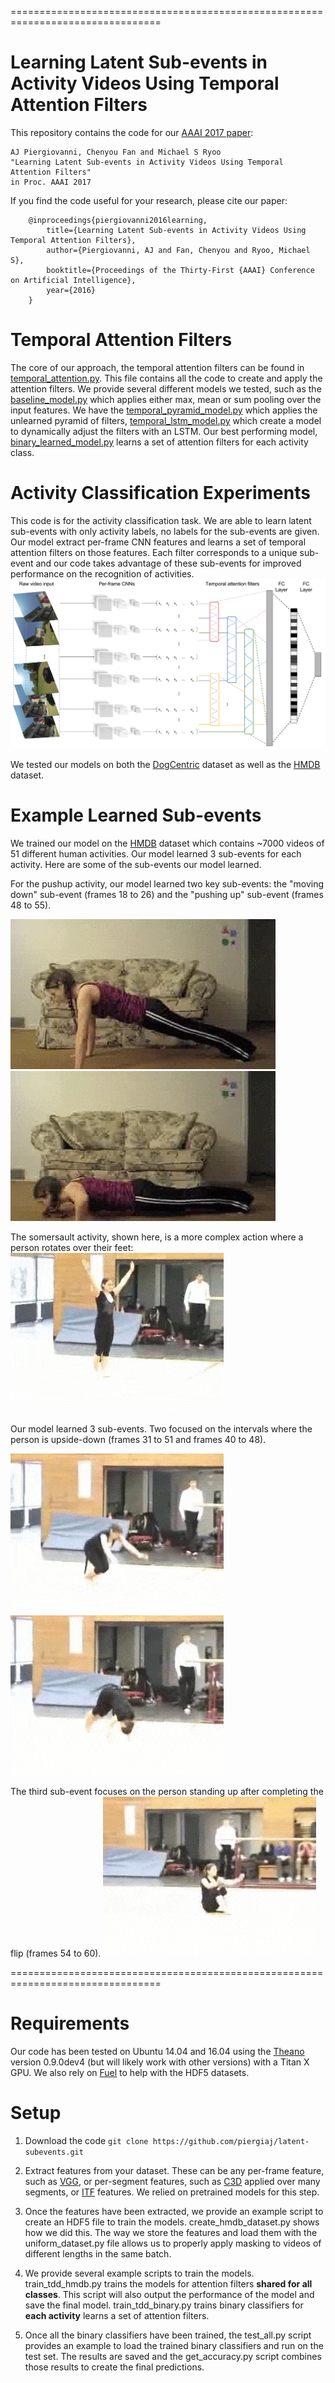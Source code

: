 ================================================================================
# Learning Latent Sub-events in Activity Videos Using Temporal Attention Filters

This repository contains the code for our [AAAI 2017 paper](https://arxiv.org/abs/1605.08140):

    AJ Piergiovanni, Chenyou Fan and Michael S Ryoo
    "Learning Latent Sub-events in Activity Videos Using Temporal Attention Filters"
    in Proc. AAAI 2017

If you find the code useful for your research, please cite our paper:

        @inproceedings{piergiovanni2016learning,
            title={Learning Latent Sub-events in Activity Videos Using Temporal Attention Filters},
            author={Piergiovanni, AJ and Fan, Chenyou and Ryoo, Michael S},
            booktitle={Proceedings of the Thirty-First {AAAI} Conference on Artificial Intelligence},
            year={2016}
        }


# Temporal Attention Filters
The core of our approach, the temporal attention filters can be found in [temporal_attention.py](layers/temporal_attention.py). This file contains all the code to create and apply the attention filters. We provide several different models we tested, such as the [baseline_model.py](baseline_model.py) which applies either max, mean or sum pooling over the input features. We have the [temporal_pyramid_model.py](temporal_pyramid_model.py) which applies the unlearned pyramid of filters, [temporal_lstm_model.py](temporal_lstm_model.py) which create a model to dynamically adjust the filters with an LSTM. Our best performing model, [binary_learned_model.py](binary_learned_model.py) learns a set of attention filters for each activity class.

# Activity Classification Experiments
This code is for the activity classification task. We are able to learn latent sub-events with only activity labels, no labels for the sub-events are given. Our model extract per-frame CNN features and learns a set of temporal attention filters on those features. Each filter corresponds to a unique sub-event and our code takes advantage of these sub-events for improved performance on the recognition of activities.
![model](/examples/model.png)

We tested our models on both the [DogCentric](http://robotics.ait.kyushu-u.ac.jp/~yumi/db/first_dog.html) dataset as well as the [HMDB](http://serre-lab.clps.brown.edu/resource/hmdb-a-large-human-motion-database/) dataset.


# Example Learned Sub-events
We trained our model on the [HMDB](http://serre-lab.clps.brown.edu/resource/hmdb-a-large-human-motion-database/) dataset which contains ~7000 videos of 51 different human activities. Our model learned 3 sub-events for each activity. Here are some of the sub-events our model learned.

For the pushup activity, our model learned two key sub-events: the "moving down" sub-event (frames 18 to 26) and the "pushing up" sub-event (frames 48 to 55).

![going down](/examples/down.gif?raw=true "Going down Sub-event")
![pushing up](/examples/up.gif?raw=true "Pushing up Sub-event")

The somersault activity, shown here, is a more complex action where a person rotates over their feet:
![somersault](/examples/somersault.gif?raw=true "Somersault Activity")

Our model learned 3 sub-events. Two focused on the intervals where the person is upside-down (frames 31 to 51 and frames 40 to 48).

![sub-event 1](/examples/subevent1.gif?raw=true "Sub-event1")
![sub-event 2](/examples/subevent2.gif?raw=true "Sub-event 2")

The third sub-event focuses on the person standing up after completing the flip (frames 54 to 60).
![sub-event 3](/examples/subevent3.gif?raw=true "Sub-event 3")


================================================================================


# Requirements

Our code has been tested on Ubuntu 14.04 and 16.04 using the [Theano](https://github.com/Theano/Theano) version 0.9.0dev4 (but will likely work with other versions) with a Titan X GPU. We also rely on [Fuel](https://github.com/mila-udem/fuel) to help with the HDF5 datasets.


# Setup

1. Download the code ```git clone https://github.com/piergiaj/latent-subevents.git```

2. Extract features from your dataset. These can be any per-frame feature, such as [VGG](https://gist.github.com/baraldilorenzo/07d7802847aaad0a35d3), or per-segment features, such as [C3D](https://gist.github.com/albertomontesg/d8b21a179c1e6cca0480ebdf292c34d2) applied over many segments, or [ITF](https://lear.inrialpes.fr/people/wang/improved_trajectories) features. We relied on pretrained models for this step. 

3. Once the features have been extracted, we provide an example script to create an HDF5 file to train the models. create_hmdb_dataset.py shows how we did this. The way we store the features and load them with the uniform_dataset.py file allows us to properly apply masking to videos of different lengths in the same batch.

4. We provide several example scripts to train the models. train_tdd_hmdb.py trains the models for attention filters **shared for all classes**. This script will also output the performance of the model and save the final model. train_tdd_binary.py trains binary classifiers for **each activity** learns a set of attention filters.

5. Once all the binary classifiers have been trained, the test_all.py script provides an example to load the trained binary classifiers and run on the test set. The results are saved and the get_accuracy.py script combines those results to create the final predictions.

